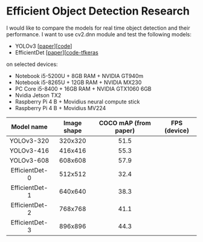 # Efficient Object Detection Research
I would like to compare the models for real time object detection and their performance. I want to use cv2.dnn module and test the following models:
* YOLOv3 [[paper](https://arxiv.org/pdf/1804.02767.pdf)][[code](https://pjreddie.com/darknet/yolo/)]
* EfficientDet [[paper](https://arxiv.org/pdf/1911.09070.pdf)][[code-tfkeras](https://github.com/xuannianz/EfficientDet)

on selected devices:
* Notebook i5-5200U + 8GB RAM + NVIDIA GT940m
* Notebook i5-8265U + 12GB RAM + NVIDIA MX230
* PC Core i5-8400 + 16GB RAM + NVIDIA GTX1060 6GB
* Nvidia Jetson TX2
* Raspberry Pi 4 B + Movidius neural compute stick
* Raspberry Pi 4 B + Movidius MV224

|   Model name   | Image shape | COCO mAP (from paper) | FPS (device) |
|:--------------:|:-----------:|:---------------------:|:------------:|
| YOLOv3-320     |   320x320   |          51.5         |              |
| YOLOv3-416     |   416x416   |          55.3         |              |
| YOLOv3-608     |   608x608   |          57.9         |              |
| EfficientDet-0 |   512x512   |          32.4         |              |
| EfficientDet-1 |   640x640   |          38.3         |              |
| EfficientDet-2 |   768x768   |          41.1         |              |
| EfficientDet-3 |   896x896   |          44.3         |              |
